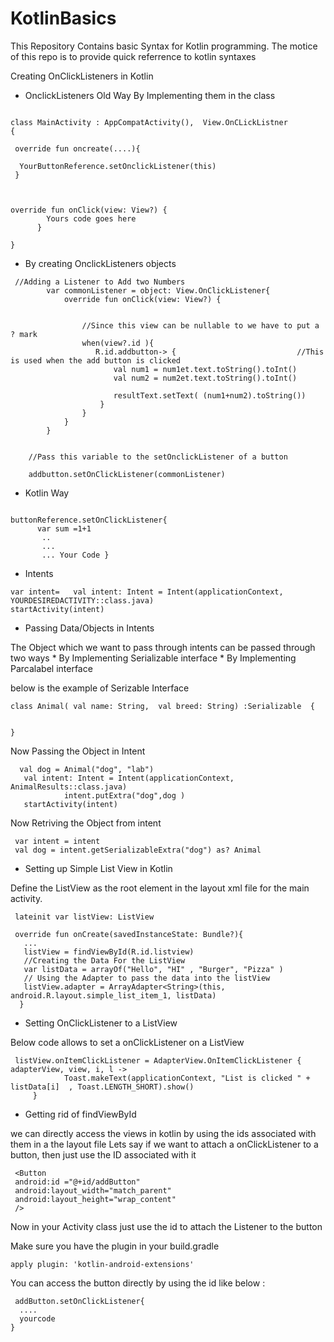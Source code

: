 # KotlinBasics
This Repository Contains basic Syntax for Kotlin programming. The motice of this repo is to provide quick referrence to kotlin  syntaxes

Creating OnClickListeners in Kotlin
* OnclickListeners Old Way
 By Implementing them in the class

``` 

class MainActivity : AppCompatActivity(),  View.OnCLickListner 
{

 override fun oncreate(....){
 
  YourButtonReference.setOnclickListener(this)
 }



override fun onClick(view: View?) {
        Yours code goes here
      }

}

```

* By creating OnclickListeners objects
```
 //Adding a Listener to Add two Numbers
        var commonListener = object: View.OnClickListener{
            override fun onClick(view: View?) {


                //Since this view can be nullable to we have to put a ? mark
                when(view?.id ){
                   R.id.addbutton-> {                           //This is used when the add button is clicked
                       val num1 = num1et.text.toString().toInt()
                       val num2 = num2et.text.toString().toInt()

                       resultText.setText( (num1+num2).toString())
                    }
                }
            }
        }
    
    
    //Pass this variable to the setOnclickListener of a button
    
    addbutton.setOnClickListener(commonListener)

```

* Kotlin Way
```

buttonReference.setOnClickListener{
      var sum =1+1
       ..
       ...
       ... Your Code }

```



* Intents 
```
var intent=   val intent: Intent = Intent(applicationContext, YOURDESIREDACTIVITY::class.java)
startActivity(intent)
```

* Passing Data/Objects in Intents 

The Object which we want to pass through intents can be passed through two ways
        * By Implementing Serializable interface
        * By Implementing Parcalabel interface

below is the example of Serizable Interface
```
class Animal( val name: String,  val breed: String) :Serializable  {


}
```
Now Passing the Object in Intent 
```
  val dog = Animal("dog", "lab")
   val intent: Intent = Intent(applicationContext, AnimalResults::class.java)
            intent.putExtra("dog",dog )
   startActivity(intent)         
```

Now Retriving the Object from intent
```
 var intent = intent
 val dog = intent.getSerializableExtra("dog") as? Animal

```
* Setting up Simple List View in Kotlin

Define the ListView as the root element in the layout xml file for the  main activity.

```
 lateinit var listView: ListView
 
 override fun onCreate(savedInstanceState: Bundle?){
   ...
   listView = findViewById(R.id.listview)
   //Creating the Data For the ListView
   var listData = arrayOf("Hello", "HI" , "Burger", "Pizza" )
   // Using the Adapter to pass the data into the listView                         
   listView.adapter = ArrayAdapter<String>(this, android.R.layout.simple_list_item_1, listData)
  }
```

* Setting OnClickListener to a ListView

Below code allows to set a onClickListener on a ListView
```
 listView.onItemClickListener = AdapterView.OnItemClickListener { adapterView, view, i, l ->
            Toast.makeText(applicationContext, "List is clicked " + listData[i]  , Toast.LENGTH_SHORT).show()
     }

```

* Getting rid of findViewById
 
 we can directly access the views in kotlin by using the ids associated with them in a the layout file
 Lets say if we want to attach a onClickListener to a button, then just use the ID associated with it
 
```
 <Button
 android:id ="@+id/addButton"
 android:layout_width="match_parent"
 android:layout_height="wrap_content"
 />
 ```
Now in your Activity class just use the id to attach the Listener to the button

Make sure you have the plugin in your build.gradle
 ```
 apply plugin: 'kotlin-android-extensions'
 ```

You can access the button directly by using the id like below :
```
 addButton.setOnClickListener{
  ....
  yourcode
}

  ```







